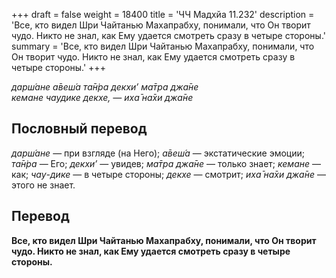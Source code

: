+++
draft = false
weight = 18400
title = 'ЧЧ Мадхйа 11.232'
description = 'Все, кто видел Шри Чайтанью Махапрабху, понимали, что Он творит чудо. Никто не знал, как Ему удается смотреть сразу в четыре стороны.'
summary = 'Все, кто видел Шри Чайтанью Махапрабху, понимали, что Он творит чудо. Никто не знал, как Ему удается смотреть сразу в четыре стороны.'
+++

_дарш́ане а̄веш́а та̄н̇ра декхи’ ма̄тра джа̄не  
кемане чаудике декхе, — иха̄ на̄хи джа̄не_

## Пословный перевод

_дарш́ане_ — при взгляде (на Него); _а̄веш́а_ — экстатические эмоции; _та̄н̇ра_ — Его; _декхи’_ — увидев; _ма̄тра_ _джа̄не_ — только знает; _кемане_ — как; _чау_\-_дике_ — в четыре стороны; _декхе_ — смотрит; _иха̄_ _на̄хи_ _джа̄не_ — этого не знает.

## Перевод

**Все, кто видел Шри Чайтанью Махапрабху, понимали, что Он творит чудо. Никто не знал, как Ему удается смотреть сразу в четыре стороны.**
